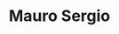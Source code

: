 ---
title: "Mauro Sergio"
url: /ciudad-autonoma-de-buenos-aires/mauro-sergio-alvarez-jonte/
shop: Allgemein
---